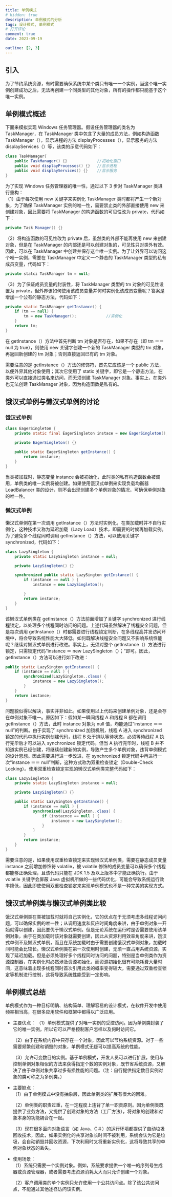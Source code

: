 ```yaml
---
title: 单例模式
# hidden: true
description: 单例模式的分析
tags: 设计模式, 单例模式
# 打开评论
comment: true
date: 2023-09-19

outline: [2, 3]
---
```


## 引入

为了节约系统资源，有时需要确保系统中某个类只有唯一一个实例，当这个唯一实例创建成功之后，无法再创建一个同类型的其他对象，所有的操作都只能基于这个唯一实例。

## 单例模式概述

下面来模拟实现 Windows 任务管理器。假设任务管理器的类名为 TaskManager，在 TaskManager 类中包含了大量的成员方法，例如构造函数 TaskManager（），显示进程的方法 displayProcesses（），显示服务的方法 displayServices（）等，该类的示意代码如下：

```java
class TaskManager{
    public TaskManager() {}             //初始化窗口
    public void displayProcesses() {}   //显示进程
    public void displayServices() {}    //显示服务
}
```

为了实现 Windows 任务管理器的唯一性，通过以下 3 步对 TaskManager 类进行重构：  
（1）由于每次使用 new 关键字来实例化 TaskManager 类时都将产生一个新对象，为了确保 TaskManager 实例的唯一性，需要禁止类的外部直接使用 new 来创建对象，因此需要将 TaskManager 的构造函数的可见性改为 private，代码如下：

```java
private Task Manager() {}
```

（2）将构造函数的可见性改为 private 后，虽然类的外部不能再使用 new 来创建对象，但是在 TaskManager 的内部还是可以创建对象的，可见性只对类外有效。因此，可以在 TaskManager 中创建并保存这个唯一实例。为了让外界可以访问这个唯一实例，需要在 TaskManager 中定义一个静态的 TaskManager 类型的私有成员变量，代码如下：

```java
private statci TaskManager tm = null;
```

（3）为了保证成员变量的封装性，将 TaskManager 类型的 tm 对象的可见性设置为 private，但外界该如何使用该成员变量并何时实例化该成员变量呢？答案是增加一个公有的静态方法，代码如下：

```java
private static TaskManager getInstance() {
    if (tm == null) {
        tm = new TaskManager();             //实例化
    }
    return tm;
}
```

在 getInstance（）方法中首先判断 tm 对象是否存在，如果不存在（即 tm ＝＝ null 为 true），则使用 new 关键字创建一个新的 TaskManager 类型的 tm 对象，再返回新创建的 tm 对象；否则直接返回已有的 tm 对象。

需要注意的是 getInstance（）方法的修饰符，首先它应该是一个 public 方法，以便外界其他对象使用；其次它使用了 static 关键字，即它是一个静态方法，在类外可以直接通过类名来访问，而无须创建 TaskManager 对象。事实上，在类外也无法创建 TaskManager 对象，因为构造函数是私有的。

## 饿汉式单例与懒汉式单例的讨论

### 饿汉式单例

```java
class EagerSingleton {
    private static final EagerSingleton instace = new EagerSingleton();

    private EagerSingleton() {}

    public static EagerSingleton getInstance() {
        return instance;
    }
}
```

当类被加载时，静态变量 instance 会被初始化，此时类的私有构造函数会被调用，单例类的唯一实例将被创建。如果使用饿汉式单例来实现负载均衡器 LoadBalancer 类的设计，则不会出现创建多个单例对象的情况，可确保单例对象的唯一性。

### 懒汉式单例

懒汉式单例在第一次调用 getInstance（）方法时实例化，在类加载时并不自行实例化，这种技术又称为延迟加载（Lazy Load）技术，即需要的时候再加载实例。为了避免多个线程同时调用 getInstance（）方法，可以使用关键字 synchronized，代码如下：

```java
class LazySingleton {
    private static LazySingleton instance = null;

    private LazySingleton() {}

    synchronized public static LazySington getInstance() {
        if (instance == null ) {
            instance = new LazySingleton();

        }
        return instance;
    }
}
```

该懒汉式单例类在 getInstance（）方法前面增加了关键字 synchronized 进行线程锁定，以处理多个线程同时访问的问题。上述代码虽然解决了线程安全问题，但是每次调用 getInstance（）时都需要进行线程锁定判断，在多线程高并发访问环境中，将会导致系统性能大大降低。如何既解决线程安全问题又不影响系统性能呢？继续对懒汉式单例进行改进。事实上，无须对整个 getInstance（）方法进行锁定，只需锁定代码“instance ＝ new LazySingleton（）；”即可。因此，getInstance（）方法可以进行如下改进：

```java
public static LazySington getInstance() {
    if (instance == null ) {
        synchronized(LazySingleton..class) {
            instance = new LazySingleton();
        }
    }
    return instance;
}
```

问题貌似得以解决，事实并非如此。如果使用以上代码来创建单例对象，还是会存在单例对象不唯一。原因如下：假如某一瞬间线程 A 和线程 B 都在调用 getInstance（）方法，此时 instance 对象为 null 值，均能通过“instance ＝＝ null”的判断。由于实现了 synchronized 加锁机制，线程 A 进入 synchronized 锁定的代码中执行实例创建代码，线程 B 处于排队等待状态，必须等待线程 A 执行完毕后才可以进入 synchronized 锁定代码。但当 A 执行完毕时，线程 B 并不知道实例已经创建，将继续创建新的实例，导致产生多个单例对象，违背单例模式的设计思想。因此需要进行进一步改进，在 synchronized 锁定代码中再进行一次“instance ＝＝ null”判断，这种方式称为双重检查锁定（Double-Check Locking）。使用双重检查锁定实现的懒汉式单例类完整代码如下：

```java
class LazySingleton {
    private static LazySingleton instance = null;

    private LazySingleton() {}

    public static LazySington getInstance() {
        if (instance == null ) {
            synchronized(LazySingleton..class) {
                if (instacnce == null ) {
                    instance = new LazySingleton();
                }
            }
        }
        return instance;
    }
}
```

需要注意的是，如果使用双重检查锁定来实现懒汉式单例类，需要在静态成员变量 instance 之前增加修饰符 volatile，被 volatile 修饰的成员变量可以确保多个线程都能够正确处理，且该代码只能在 JDK 1.5 及以上版本中才能正确执行。由于 volatile 关键字会屏蔽 Java 虚拟机所做的一些代码优化，可能会导致系统运行效率降低，因此即使使用双重检查锁定来实现单例模式也不是一种完美的实现方式。

## 饿汉式单例类与懒汉式单例类比较

饿汉式单例类在类被加载时就将自己实例化，它的优点在于无须考虑多线程访问问题，可以确保实例的唯一性；从调用速度和反应时间角度来讲，由于单例对象一开始就得以创建，因此要优于懒汉式单例。但是无论系统在运行时是否需要使用该单例对象，由于在类加载时该对象就需要创建，因此从资源利用效率角度来讲，饿汉式单例不及懒汉式单例，而且在系统加载时由于需要创建饿汉式单例对象，加载时间可能会比较长。懒汉式单例类在第一次使用时创建，无须一直占用系统资源，实现了延迟加载。但是必须处理好多个线程同时访问的问题，特别是当单例类作为资源控制器，在实例化时必然涉及资源初始化，而资源初始化很有可能耗费大量时间，这意味着出现多线程同时首次引用此类的概率变得较大，需要通过双重检查锁定等机制进行控制，这将导致系统性能受到一定影响。

## 单例模式总结

单例模式作为一种目标明确、结构简单、理解容易的设计模式，在软件开发中使用频率相当高，在很多应用软件和框架中都得以广泛应用。

- 主要优点：
  （1）单例模式提供了对唯一实例的受控访问。因为单例类封装了它的唯一实例，所以它可以严格控制客户怎样以及何时访问它。

  （2）由于在系统内存中只存在一个对象，因此可以节约系统资源。对于一些需要频繁创建和销毁的对象，单例模式无疑可以提高系统的性能。

  （3）允许可变数目的实例。基于单例模式，开发人员可以进行扩展，使用与控制单例对象相似的方法来获得指定个数的实例对象，既节省系统资源，又解决了由于单例对象共享过多有损性能的问题。（注：自行提供指定数目实例对象的类可称之为多例类。）

- 主要缺点：  
  （1）由于单例模式中没有抽象层，因此单例类的扩展有很大的困难。

  （2）单例类的职责过重，在一定程度上违背了单一职责原则。因为单例类既提供了业务方法，又提供了创建对象的方法（工厂方法），将对象的创建和对象本身的功能耦合在一起。

  （3）现在很多面向对象语言（如 Java、C＃）的运行环境都提供了自动垃圾回收技术，因此，如果实例化的共享对象长时间不被利用，系统会认为它是垃圾，会自动销毁并回收资源，下次利用时又将重新实例化，这将导致共享的单例对象状态的丢失。

- 使用场景：  
  （1）系统只需要一个实例对象。例如，系统要求提供一个唯一的序列号生成器或资源管理器，或者需要考虑资源消耗太大而只允许创建一个对象。

  （2）客户调用类的单个实例只允许使用一个公共访问点。除了该公共访问点，不能通过其他途径访问该实例。
  

